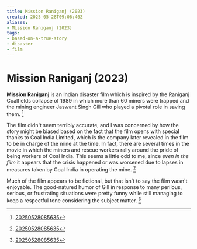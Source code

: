 ```yaml
---
title: Mission Raniganj (2023)
created: 2025-05-28T09:06:46Z
aliases:
- Mission Raniganj (2023)
tags:
- based-on-a-true-story
- disaster
- film
---
```


# Mission Raniganj (2023)

**Mission Raniganj** is an Indian disaster film which is inspired by the Raniganj Coalfields collapse of 1989 in which more than 60 miners were trapped and the mining engineer Jaswant Singh Gill who played a pivotal role in saving them. [^1]

The film didn't seem terribly accurate, and I was concerned by how the story might be biased based on the fact that the film opens with special thanks to Coal India Limited, which is the company later revealed in the film to be in charge of the mine at the time. In fact, there are several times in the movie in which the miners and rescue workers rally around the pride of being workers of Coal India. This seems a little odd to me, since _even in the film_ it appears that the crisis happened or was worsened due to lapses in measures taken by Coal India in operating the mine. [^1]

Much of the film appears to be fictional, but that isn't to say the film wasn't enjoyable. The good-natured humor of Gill in response to many perilous, serious, or frustrating situations were pretty funny while still managing to keep a respectful tone considering the subject matter. [^1]

[^1]: [20250528085635](20250528085635.md)
